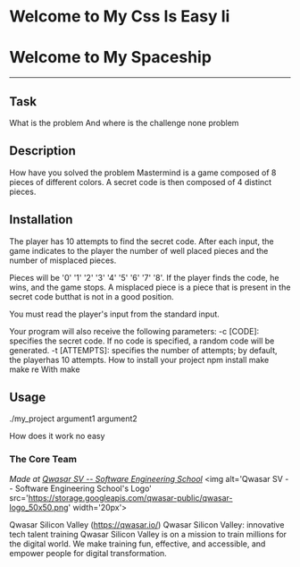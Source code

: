 # Welcome to My Css Is Easy Ii
# Welcome to My Spaceship
***

## Task

What is the problem And where is the challenge
none problem
## Description

How have you solved the problem
Mastermind is a game composed of 8 pieces of different colors.
A secret code is then composed of 4 distinct pieces.
## Installation
The player has 10 attempts to find the secret code.
After each input, the game indicates to the player the number of well placed pieces and the number of misplaced pieces.

Pieces will be '0' '1' '2' '3' '4' '5' '6' '7' '8'.
If the player finds the code, he wins, and the game stops.
A misplaced piece is a piece that is present in the secret code butthat is not in a good position.

You must read the player's input from the standard input.

Your program will also receive the following parameters:
-c [CODE]: specifies the secret code. If no code is specified, a random code will be generated.
-t [ATTEMPTS]: specifies the number of attempts; by default, the playerhas 10 attempts.
How to install your project npm install make make re
With make
## Usage

./my_project argument1 argument2

How does it work
no easy

### The Core Team


<span><i>Made at <a href='https://qwasar.io'>Qwasar SV -- Software Engineering School</a></i></span>
<span><img alt='Qwasar SV -- Software Engineering School's Logo' src='https://storage.googleapis.com/qwasar-public/qwasar-logo_50x50.png' width='20px'></span>

Qwasar Silicon Valley (https://qwasar.io/)
Qwasar Silicon Valley: innovative tech talent training
Qwasar Silicon Valley is on a mission to train millions for the digital world. We make training fun, effective, and accessible, and empower people for digital transformation.